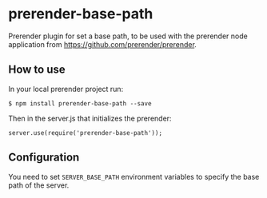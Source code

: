 prerender-base-path
===================

Prerender plugin for set a base path, to be used with the prerender node application from https://github.com/prerender/prerender.

How to use
----------

In your local prerender project run:

    $ npm install prerender-base-path --save
    
Then in the server.js that initializes the prerender:

    server.use(require('prerender-base-path'));

Configuration
-------------

You need to set `SERVER_BASE_PATH` environment variables to specify the base path of the server.